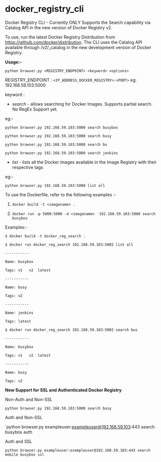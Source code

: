 # docker_registry_cli

Docker Registry CLI - Currently ONLY Supports the Search capability via Catalog API in the new version of Docker Registry v2. 

To use, run the latest Docker Registry Distribution from https://github.com/docker/distribution. The CLI uses the Catalog API available through /v2/_catalog in the new development version of Docker Registry.

**Usage:-**

`python browser.py <REGISTRY_ENDPOINT> <keyword> <options>`

REGISTRY_ENDPOINT : `<IP_ADDRESS_DOCKER_REGISTRY>:<PORT>` eg: 192.168.59.103:5000

keyword :

+ *search* - allows searching for Docker Images. Supports partial search. No RegEx Support yet. 

eg:-

`python browser.py 192.168.59.103:5000 search busybox`

`python browser.py 192.168.59.103:5000 search busy`

`python browser.py 192.168.59.103:5000 search bu`

`python browser.py 192.168.59.103:5000 search jenkins`


+ *list* - lists all the Docker images available in the Image Registry with their respective tags 

eg:- 

`python browser.py 192.168.59.103:5000 list all`


To use the Dockerfile, refer to the following examples :-

1. `docker build -t <imagename> .`

2. `docker run -p 5000:5000 -d <imagename>  192.168.59.103:5000 search busybox`

Examples:- 

`$ docker build -t docker_reg_search .`

`$ docker run docker_reg_search 192.168.59.103:5002 list all`

`-----------`

`Name: busybox`

`Tags: v1	v2	latest`

`-----------`

`Name: busy`

`Tags: v2`

`-----------`

`Name: jenkins`

`Tags: latest`


`$ docker run docker_reg_search 192.168.59.103:5002 search bus`

`-----------`

`Name: busybox`

`Tags: v1	v2	latest`

`-----------`

`Name: busy`

`Tags: v2`


**New Support for SSL and Authenticated Docker Registry**

Non-Auth and Non-SSL

`python browser.py 192.168.59.103:5000 search busy`

Auth and Non-SSL

`python browser.py exampleuser:exampleuser@192.168.59.103:443 search busybox auth

Auth and SSL

`python browser.py exampleuser:exampleuser@192.168.59.103:443 search mobile busybox ssl`

